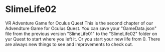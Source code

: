 # SlimeLife02
VR Adventure Game for Oculus Quest
This is the second chapter of our Advendture Game for Oculus Quest. You can save your "GameData.json" file from the previous version "SlimeLife01" to the "SlimeLife02" folder on yur Quest to start where you left it. Or you start your new life from 0. There are always new things to see and improvements to check out. 
